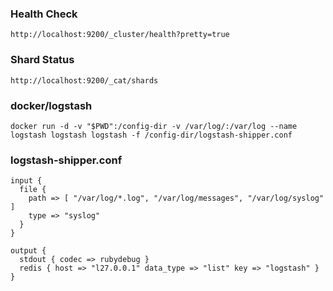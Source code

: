 ### Health Check
```
http://localhost:9200/_cluster/health?pretty=true
```

### Shard Status
```
http://localhost:9200/_cat/shards
```

### docker/logstash
```
docker run -d -v "$PWD":/config-dir -v /var/log/:/var/log --name logstash logstash logstash -f /config-dir/logstash-shipper.conf
```

### logstash-shipper.conf
```
input {
  file {
    path => [ "/var/log/*.log", "/var/log/messages", "/var/log/syslog" ]
    type => "syslog"
  }
}

output {
  stdout { codec => rubydebug }
  redis { host => "l27.0.0.1" data_type => "list" key => "logstash" }
}
```
